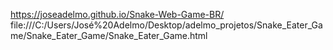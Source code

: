 https://joseadelmo.github.io/Snake-Web-Game-BR/
file:///C:/Users/José%20Adelmo/Desktop/adelmo_projetos/Snake_Eater_Game/Snake_Eater_Game/Snake_Eater_Game.html
